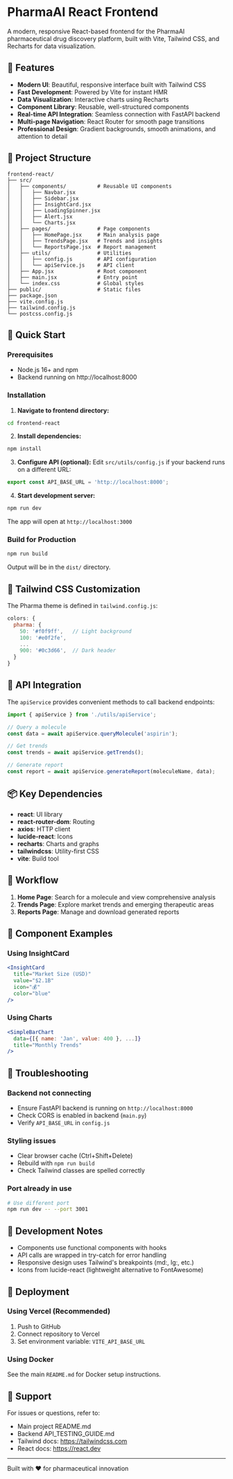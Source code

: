 # PharmaAI React Frontend

A modern, responsive React-based frontend for the PharmaAI pharmaceutical drug discovery platform, built with Vite, Tailwind CSS, and Recharts for data visualization.

## 🌟 Features

- **Modern UI**: Beautiful, responsive interface built with Tailwind CSS
- **Fast Development**: Powered by Vite for instant HMR
- **Data Visualization**: Interactive charts using Recharts
- **Component Library**: Reusable, well-structured components
- **Real-time API Integration**: Seamless connection with FastAPI backend
- **Multi-page Navigation**: React Router for smooth page transitions
- **Professional Design**: Gradient backgrounds, smooth animations, and attention to detail

## 📁 Project Structure

```
frontend-react/
├── src/
│   ├── components/          # Reusable UI components
│   │   ├── Navbar.jsx
│   │   ├── Sidebar.jsx
│   │   ├── InsightCard.jsx
│   │   ├── LoadingSpinner.jsx
│   │   ├── Alert.jsx
│   │   └── Charts.jsx
│   ├── pages/               # Page components
│   │   ├── HomePage.jsx     # Main analysis page
│   │   ├── TrendsPage.jsx   # Trends and insights
│   │   └── ReportsPage.jsx  # Report management
│   ├── utils/               # Utilities
│   │   ├── config.js        # API configuration
│   │   └── apiService.js    # API client
│   ├── App.jsx              # Root component
│   ├── main.jsx             # Entry point
│   └── index.css            # Global styles
├── public/                  # Static files
├── package.json
├── vite.config.js
├── tailwind.config.js
└── postcss.config.js
```

## 🚀 Quick Start

### Prerequisites
- Node.js 16+ and npm
- Backend running on http://localhost:8000

### Installation

1. **Navigate to frontend directory:**
```bash
cd frontend-react
```

2. **Install dependencies:**
```bash
npm install
```

3. **Configure API (optional):**
Edit `src/utils/config.js` if your backend runs on a different URL:
```javascript
export const API_BASE_URL = 'http://localhost:8000';
```

4. **Start development server:**
```bash
npm run dev
```

The app will open at `http://localhost:3000`

### Build for Production

```bash
npm run build
```

Output will be in the `dist/` directory.

## 🎨 Tailwind CSS Customization

The Pharma theme is defined in `tailwind.config.js`:

```javascript
colors: {
  pharma: {
    50: '#f0f9ff',   // Light background
    100: '#e0f2fe',
    ...
    900: '#0c3d66',  // Dark header
  }
}
```

## 🔌 API Integration

The `apiService` provides convenient methods to call backend endpoints:

```javascript
import { apiService } from './utils/apiService';

// Query a molecule
const data = await apiService.queryMolecule('aspirin');

// Get trends
const trends = await apiService.getTrends();

// Generate report
const report = await apiService.generateReport(moleculeName, data);
```

## 📦 Key Dependencies

- **react**: UI library
- **react-router-dom**: Routing
- **axios**: HTTP client
- **lucide-react**: Icons
- **recharts**: Charts and graphs
- **tailwindcss**: Utility-first CSS
- **vite**: Build tool

## 🔄 Workflow

1. **Home Page**: Search for a molecule and view comprehensive analysis
2. **Trends Page**: Explore market trends and emerging therapeutic areas
3. **Reports Page**: Manage and download generated reports

## 🎯 Component Examples

### Using InsightCard
```jsx
<InsightCard
  title="Market Size (USD)"
  value="$2.1B"
  icon="💰"
  color="blue"
/>
```

### Using Charts
```jsx
<SimpleBarChart
  data={[{ name: 'Jan', value: 400 }, ...]}
  title="Monthly Trends"
/>
```

## 🐛 Troubleshooting

### Backend not connecting
- Ensure FastAPI backend is running on `http://localhost:8000`
- Check CORS is enabled in backend (`main.py`)
- Verify `API_BASE_URL` in `config.js`

### Styling issues
- Clear browser cache (Ctrl+Shift+Delete)
- Rebuild with `npm run build`
- Check Tailwind classes are spelled correctly

### Port already in use
```bash
# Use different port
npm run dev -- --port 3001
```

## 📝 Development Notes

- Components use functional components with hooks
- API calls are wrapped in try-catch for error handling
- Responsive design uses Tailwind's breakpoints (md:, lg:, etc.)
- Icons from lucide-react (lightweight alternative to FontAwesome)

## 🚀 Deployment

### Using Vercel (Recommended)
1. Push to GitHub
2. Connect repository to Vercel
3. Set environment variable: `VITE_API_BASE_URL`

### Using Docker
See the main `README.md` for Docker setup instructions.

## 📧 Support

For issues or questions, refer to:
- Main project README.md
- Backend API_TESTING_GUIDE.md
- Tailwind docs: https://tailwindcss.com
- React docs: https://react.dev

---

Built with ❤️ for pharmaceutical innovation
